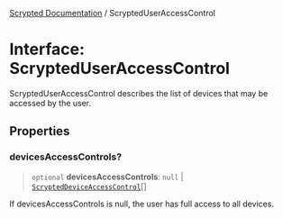 [Scrypted Documentation](../globals.md) / ScryptedUserAccessControl

# Interface: ScryptedUserAccessControl

ScryptedUserAccessControl describes the list of devices that
may be accessed by the user.

## Properties

### devicesAccessControls?

> `optional` **devicesAccessControls**: `null` \| [`ScryptedDeviceAccessControl`](ScryptedDeviceAccessControl.md)[]

If devicesAccessControls is null, the user has full access to all devices.
